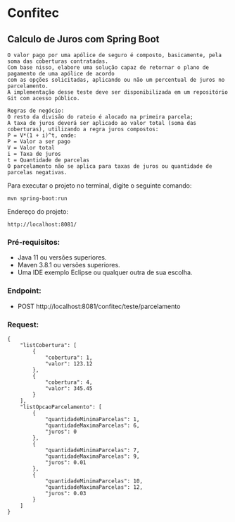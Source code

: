 # Confitec
<h2>Calculo de Juros com Spring Boot</h2>

```
O valor pago por uma apólice de seguro é composto, basicamente, pela soma das coberturas contratadas. 
Com base nisso, elabore uma solução capaz de retornar o plano de pagamento de uma apólice de acordo 
com as opções solicitadas, aplicando ou não um percentual de juros no parcelamento.
A implementação desse teste deve ser disponibilizada em um repositório Git com acesso público.

Regras de negócio:
O resto da divisão do rateio é alocado na primeira parcela;
A taxa de juros deverá ser aplicado ao valor total (soma das coberturas), utilizando a regra juros compostos:
P = V*(1 + i)^t, onde:
P = Valor a ser pago 
V = Valor total
i = Taxa de juros
t = Quantidade de parcelas
O parcelamento não se aplica para taxas de juros ou quantidade de parcelas negativas.
```

Para executar o projeto no terminal, digite o seguinte comando:

```
mvn spring-boot:run 
```

Endereço do projeto:
```
http://localhost:8081/
```

### Pré-requisitos:

* Java 11 ou versões superiores.
* Maven 3.8.1 ou versões superiores.
* Uma IDE exemplo Eclipse ou qualquer outra de sua escolha.

### Endpoint:
* POST http://localhost:8081/confitec/teste/parcelamento 


### Request:
```
{
    "listCobertura": [
        {
            "cobertura": 1,
            "valor": 123.12
        },
        {
            "cobertura": 4,
            "valor": 345.45
        }
    ],
    "listOpcaoParcelamento": [
        {
            "quantidadeMinimaParcelas": 1,
            "quantidadeMaximaParcelas": 6,
            "juros": 0
        },
        {
            "quantidadeMinimaParcelas": 7,
            "quantidadeMaximaParcelas": 9,
            "juros": 0.01
        },
        {
            "quantidadeMinimaParcelas": 10,
            "quantidadeMaximaParcelas": 12,
            "juros": 0.03
        }
    ]
}
```
